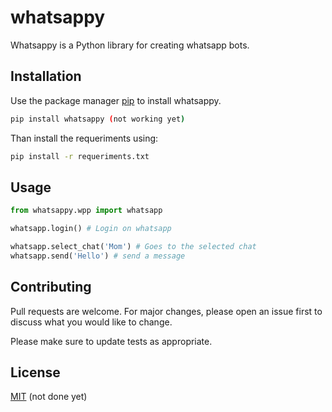 # whatsappy

Whatsappy is a Python library for creating whatsapp bots.

## Installation

Use the package manager [pip](https://pip.pypa.io/en/stable/) to install whatsappy.

```bash
pip install whatsappy (not working yet)
```

Than install the requeriments using:
```bash
pip install -r requeriments.txt
```

## Usage

```python
from whatsappy.wpp import whatsapp

whatsapp.login() # Login on whatsapp

whatsapp.select_chat('Mom') # Goes to the selected chat
whatsapp.send('Hello') # send a message
```

## Contributing
Pull requests are welcome. For major changes, please open an issue first to discuss what you would like to change.

Please make sure to update tests as appropriate.

## License
[MIT](https://choosealicense.com/licenses/mit/) (not done yet)